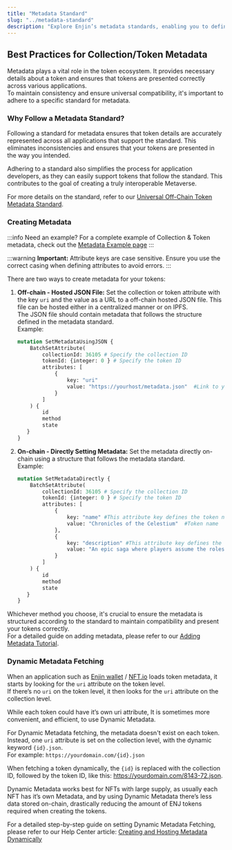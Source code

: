 ```yaml
---
title: "Metadata Standard"
slug: "../metadata-standard"
description: "Explore Enjin’s metadata standards, enabling you to define the characteristics of your blockchain tokens and enhance their utility within decentralized applications."
---
```

## Best Practices for Collection/Token Metadata

Metadata plays a vital role in the token ecosystem. It provides necessary details about a token and ensures that tokens are presented correctly across various applications.  
To maintain consistency and ensure universal compatibility, it's important to adhere to a specific standard for metadata.

### Why Follow a Metadata Standard?

Following a standard for metadata ensures that token details are accurately represented across all applications that support the standard. This eliminates inconsistencies and ensures that your tokens are presented in the way you intended. 

Adhering to a standard also simplifies the process for application developers, as they can easily support tokens that follow the standard. This contributes to the goal of creating a truly interoperable Metaverse.

For more details on the standard, refer to our [Universal Off-Chain Token Metadata Standard](https://enj.in/metadata).

### Creating Metadata

:::info Need an example?
For a complete example of Collection & Token metadata, check out the [Metadata Example page](/02-guides/01-platform/03-advanced-mechanics/02-metadata-standard/02-metadata-example.md)
:::

:::warning **Important:** Attribute keys are case sensitive.
Ensure you use the correct casing when defining attributes to avoid errors.
:::

There are two ways to create metadata for your tokens:

1. **Off-chain - Hosted JSON File:** Set the collection or token attribute with the key `uri` and the value as a URL to a off-chain hosted JSON file. This file can be hosted either in a centralized manner or on IPFS.  
   The JSON file should contain metadata that follows the structure defined in the metadata standard.  
   Example:
   ```graphql
   mutation SetMetadataUsingJSON {
       BatchSetAttribute(
           collectionId: 36105 # Specify the collection ID
           tokenId: {integer: 0 } # Specify the token ID
           attributes: [
               {
                   key: "uri"
                   value: "https://yourhost/metadata.json"  #Link to your hosted JSON file.
               }
           ]
       ) {
           id
           method
           state
      }
   }
   ```

2. **On-chain - Directly Setting Metadata:** Set the metadata directly on-chain using a structure that follows the metadata standard.  
   Example:
   ```graphql
   mutation SetMetadataDirectly {
       BatchSetAttribute(
           collectionId: 36105 # Specify the collection ID
           tokenId: {integer: 0 } # Specify the token ID
           attributes: [
               {
                   key: "name" #This attribute key defines the token name, following the metadata standard.
                   value: "Chronicles of the Celestium"  #Token name
               },
               {
                   key: "description" #This attribute key defines the token description, following the metadata standard.
                   value: "An epic saga where players assume the roles of intrepid tradesmiths, shaping destinies with fire and will across the star-woven expanses of the multiverse." #Token description
               }
           ]
       ) {
           id
           method
           state
      }
   }
   ```

Whichever method you choose, it's crucial to ensure the metadata is structured according to the standard to maintain compatibility and present your tokens correctly.  
For a detailed guide on adding metadata, please refer to our [Adding Metadata Tutorial](/02-guides/01-platform/01-managing-tokens/03-adding-metadata.md).

### Dynamic Metadata Fetching

When an application such as [Enjin wallet](https://enj.in/wallet) / [NFT.io](https://nft.io) loads token metadata, it starts by looking for the `uri` attribute on the token level.  
If there’s no `uri` on the token level, it then looks for the `uri` attribute on the collection level.

While each token could have it’s own uri attribute, It is sometimes more convenient, and efficient, to use Dynamic Metadata.

For Dynamic Metadata fetching, the metadata doesn't exist on each token.  
Instead, one `uri` attribute is set on the collection level, with the dynamic keyword `{id}.json`.  
For example: `https://yourdomain.com/{id}.json`

When fetching a token dynamically, the `{id}` is replaced with the collection ID, followed by the token ID, like this: https://yourdomain.com/8143-72.json.

Dynamic Metadata works best for NFTs with large supply, as usually each NFT has it’s own Metadata, and by using Dynamic Metadata there’s less data stored on-chain, drastically reducing the amount of ENJ tokens required when creating the tokens.

For a detailed step-by-step guide on setting Dynamic Metadata Fetching, please refer to our Help Center article: [Creating and Hosting Metadata Dynamically](https://support.enjin.io/hc/en-gb/articles/16617419735314-Creating-and-Hosting-Metadata-Dynamically)
